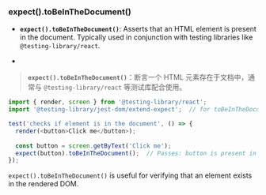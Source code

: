 ### expect().toBeInTheDocument()

- **`expect().toBeInTheDocument()`**: Asserts that an HTML element is present in the document. Typically used in conjunction with testing libraries like `@testing-library/react`.

- <audio src="..\..\mp3\Asserts that an (1).mp3"></audio>

> **`expect().toBeInTheDocument()`**：断言一个 HTML 元素存在于文档中，通常与 `@testing-library/react` 等测试库配合使用。
>
> <audio src="..\..\mp3\断言一个 HTML 元素存在于.mp3"></audio>

```js
import { render, screen } from '@testing-library/react';
import '@testing-library/jest-dom/extend-expect';  // for toBeInTheDocument()

test('checks if element is in the document', () => {
  render(<button>Click me</button>);
  
  const button = screen.getByText('Click me');
  expect(button).toBeInTheDocument();  // Passes: button is present in the DOM
});
```

`expect().toBeInTheDocument()` is useful for verifying that an element exists in the rendered DOM.